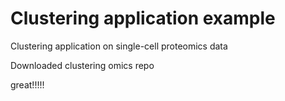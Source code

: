# Clustering application example
Clustering application on single-cell proteomics data

Downloaded clustering omics repo

great!!!!!